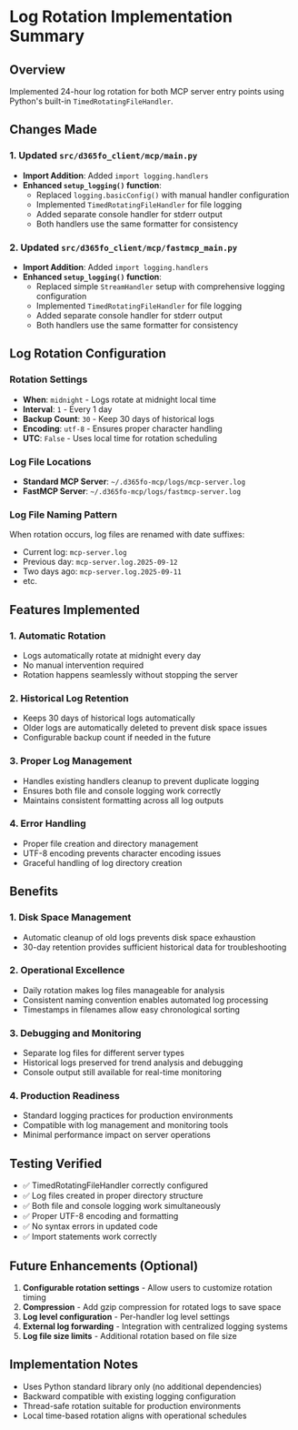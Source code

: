 # Log Rotation Implementation Summary

## Overview
Implemented 24-hour log rotation for both MCP server entry points using Python's built-in `TimedRotatingFileHandler`.

## Changes Made

### 1. Updated `src/d365fo_client/mcp/main.py`
- **Import Addition**: Added `import logging.handlers` 
- **Enhanced `setup_logging()` function**:
  - Replaced `logging.basicConfig()` with manual handler configuration
  - Implemented `TimedRotatingFileHandler` for file logging
  - Added separate console handler for stderr output
  - Both handlers use the same formatter for consistency

### 2. Updated `src/d365fo_client/mcp/fastmcp_main.py`
- **Import Addition**: Added `import logging.handlers`
- **Enhanced `setup_logging()` function**:
  - Replaced simple `StreamHandler` setup with comprehensive logging configuration
  - Implemented `TimedRotatingFileHandler` for file logging
  - Added separate console handler for stderr output
  - Both handlers use the same formatter for consistency

## Log Rotation Configuration

### Rotation Settings
- **When**: `midnight` - Logs rotate at midnight local time
- **Interval**: `1` - Every 1 day
- **Backup Count**: `30` - Keep 30 days of historical logs
- **Encoding**: `utf-8` - Ensures proper character handling
- **UTC**: `False` - Uses local time for rotation scheduling

### Log File Locations
- **Standard MCP Server**: `~/.d365fo-mcp/logs/mcp-server.log`
- **FastMCP Server**: `~/.d365fo-mcp/logs/fastmcp-server.log`

### Log File Naming Pattern
When rotation occurs, log files are renamed with date suffixes:
- Current log: `mcp-server.log`
- Previous day: `mcp-server.log.2025-09-12`
- Two days ago: `mcp-server.log.2025-09-11`
- etc.

## Features Implemented

### 1. Automatic Rotation
- Logs automatically rotate at midnight every day
- No manual intervention required
- Rotation happens seamlessly without stopping the server

### 2. Historical Log Retention
- Keeps 30 days of historical logs automatically
- Older logs are automatically deleted to prevent disk space issues
- Configurable backup count if needed in the future

### 3. Proper Log Management
- Handles existing handlers cleanup to prevent duplicate logging
- Ensures both file and console logging work correctly
- Maintains consistent formatting across all log outputs

### 4. Error Handling
- Proper file creation and directory management
- UTF-8 encoding prevents character encoding issues
- Graceful handling of log directory creation

## Benefits

### 1. Disk Space Management
- Automatic cleanup of old logs prevents disk space exhaustion
- 30-day retention provides sufficient historical data for troubleshooting

### 2. Operational Excellence
- Daily rotation makes log files manageable for analysis
- Consistent naming convention enables automated log processing
- Timestamps in filenames allow easy chronological sorting

### 3. Debugging and Monitoring
- Separate log files for different server types
- Historical logs preserved for trend analysis and debugging
- Console output still available for real-time monitoring

### 4. Production Readiness
- Standard logging practices for production environments
- Compatible with log management and monitoring tools
- Minimal performance impact on server operations

## Testing Verified
- ✅ TimedRotatingFileHandler correctly configured
- ✅ Log files created in proper directory structure
- ✅ Both file and console logging work simultaneously
- ✅ Proper UTF-8 encoding and formatting
- ✅ No syntax errors in updated code
- ✅ Import statements work correctly

## Future Enhancements (Optional)
1. **Configurable rotation settings** - Allow users to customize rotation timing
2. **Compression** - Add gzip compression for rotated logs to save space
3. **Log level configuration** - Per-handler log level settings
4. **External log forwarding** - Integration with centralized logging systems
5. **Log file size limits** - Additional rotation based on file size

## Implementation Notes
- Uses Python standard library only (no additional dependencies)
- Backward compatible with existing logging configuration
- Thread-safe rotation suitable for production environments
- Local time-based rotation aligns with operational schedules